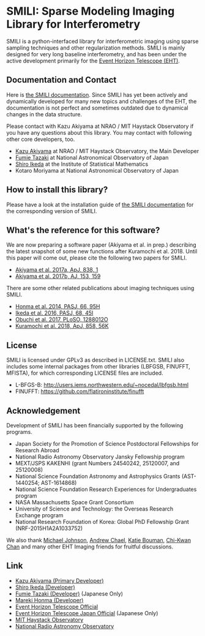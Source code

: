 # SMILI: Sparse Modeling Imaging Library for Interferometry

SMILI is a python-interfaced library for interferometric imaging using sparse sampling techniques and other regularization methods. SMILI is mainly designed for very long baseline interferometry, and has been under the active development primarily for the [Event Horizon Telescope (EHT)](https://eventhorizontelescope.org).

## Documentation and Contact
Here is [the SMILI documentation](https://smili.readthedocs.io/en/latest/). Since SMILI has yet been actively and dynamically developed for many new topics and challenges of the EHT, the documentation is not perfect and sometimes outdated due to dynamical changes in the data structure.

Please contact with Kazu Akiyama at NRAO / MIT Haystack Observatory if you have any questions about this library. You may contact with following other core developers, too.
- [Kazu Akiyama](http://kazuakiyama.github.io) at NRAO / MIT Haystack Observatory, the Main Developer
- [Fumie Tazaki](https://ftazaki.github.io/webpage) at National Astronomical Observatory of Japan
- [Shiro Ikeda](https://www.ism.ac.jp/~shiro) at the Institute of Statistical Mathematics
- Kotaro Moriyama at National Astronomical Observatory of Japan

## How to install this library?
Please have a look at the installation guide of [the SMILI documentation](https://smili.readthedocs.io/en/latest/)
for the corresponding version of SMILI.

## What's the reference for this software?
We are now preparing a software paper (Akiyama et al. in prep.) describing the latest snapshot of some new functions after Kuramochi et al. 2018. Until this paper will come out, please cite the following two papers for SMILI.

- [Akiyama et al. 2017a, ApJ, 838, 1](https://ui.adsabs.harvard.edu/#abs/2017ApJ...838....1A)
- [Akiyama et al. 2017b, AJ, 153, 159](https://ui.adsabs.harvard.edu/#abs/2017AJ....153..159A)

There are some other related publications about imaging techniques using SMILI.

- [Honma et al. 2014, PASJ, 66, 95H](https://ui.adsabs.harvard.edu/#abs/2014PASJ...66...95H)
- [Ikeda et al. 2016, PASJ, 68, 45I](https://ui.adsabs.harvard.edu/#abs/2016PASJ...68...45I)
- [Obuchi et al. 2017, PLoSO, 1288012O](https://ui.adsabs.harvard.edu//#abs/2017PLoSO..1288012O)
- [Kuramochi et al. 2018, ApJ, 858, 56K](https://ui.adsabs.harvard.edu/#abs/2018ApJ...858...56K)

## License
SMILI is licensed under GPLv3 as described in LICENSE.txt.
SMILI also includes some internal packages from other libraries (LBFGSB, FINUFFT, MFISTA), for which corresponding LICENSE files are included.

- L-BFGS-B: http://users.iems.northwestern.edu/~nocedal/lbfgsb.html
- FINUFFT: https://github.com/flatironinstitute/finufft

## Acknowledgement
Development of SMILI has been financially supported by the following programs.
- Japan Society for the Promotion of Science Postdoctoral Fellowships for Research Abroad
- National Radio Astronomy Observatory Jansky Fellowship program
- MEXT/JSPS KAKENHI (grant Numbers 24540242, 25120007, and 25120008)
- National Science Foundation Astronomy and Astrophysics Grants (AST-1440254; AST-1614868)
- National Science Foundation Research Experiences for Undergraduates program
- NASA Massachusetts Space Grant Consortium
- University of Science and Technology: the Overseas Research Exchange program
- National Research Foundation of Korea: Global PhD Fellowship Grant (NRF-2015H1A2A1033752)

We also thank [Michael Johnson](http://www.scintillatingastronomy.com), [Andrew Chael](https://achael.github.io), [Katie Bouman](https://people.csail.mit.edu/klbouman), [Chi-Kwan Chan](http://fermi.myds.me) and many other EHT Imaging friends for fruitful discussions.

## Link
- [Kazu Akiyama (Primary Developer)](http://kazuakiyama.github.io)
- [Shiro Ikeda (Developer)](https://www.ism.ac.jp/~shiro)
- [Fumie Tazaki (Developer)](https://ftazaki.github.io/webpage) (Japanese Only)
- [Mareki Honma (Developer)](https://guas-astronomy.jp/eng/Supervisors/m-honma.html)
- [Event Horizon Telescope Official](https://eventhorizontelescope.org)
- [Event Horizon Telescope Japan Official](https://www.miz.nao.ac.jp/eht-j) (Japanese Only)
- [MIT Haystack Observatory](https://www.haystack.mit.edu)
- [National Radio Astronomy Observatory](https://public.nrao.edu)
